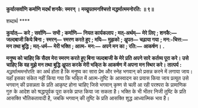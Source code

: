 **कुर्यात्सर्वाणि कर्माणि मदर्थं शनकै: स्मरन् ।** **मय्यॢपतमनश्चित्तो मद्धर्मात्ममनोरति: ॥ ९॥** 

शब्दार्थ **** 

**कुर्यात्—** **करे** **; सर्वाणि—** **सभी** **; कर्माणि—** **नियत कार्यकलाप** **; मत्-अर्थम्—** **मेरे लिए** **; शनकै:—** **जल्दबाजी किये बिना** **;** **स्मरन्—** **स्मरण करते हुए** **; मयि—** **मुझको** **; अॢपत—** **चढ़ाया गया** **; मन:-चित्त:—** **मन तथा बुद्धि** **; मत्-धर्म—** **मेरी भक्ति** **; आत्म-** **मन:—** **अपने मन का** **; रति:—** **आकर्षण।** **.** 

**मनुष्य को चाहिए कि सैदव मेरा स्मरण करते हुए बिना जल्दबाजी के मेरे प्रति अपने सारे** **कर्तव्य पूरा करे। उसे चाहिए कि वह मुझे मन तथा बुद्धि अॢपत करके मेरी भकि्त के आकर्षण** **में अपना मन स्थिर करे।** **तात्पर्य :** *मद्धर्मात्ममनोरति:* का अर्थ होता है कि मनुष्य का सारा प्रेम और स्नेह भगवान् को प्रसन्न करने में लगाया जाय। यहाँ इसका संकेत नहीं किया गया कि भकि्त में आत्म-तुष्टि के आस्वादन का प्रयास किया जाय प्रत्युत उसे भगवान् की प्रसन्नता के प्रति आकृष्ट होना चाहिए जिसे भगवान् कृष्ण से चली आ रही परश्परा के प्रामाणिक गुरु के आदेश को श्रद्धापूर्वक पूरा करके प्राप्त किया जा सकता है। भक्ति के भी भीतर निजी तुष्टि के प्रति आसक्ति भौतिकतावादी है, जबकि भगवान् की तुष्टि के प्रति आसक्ति शुद्ध आध्यात्मिक भाव है।  